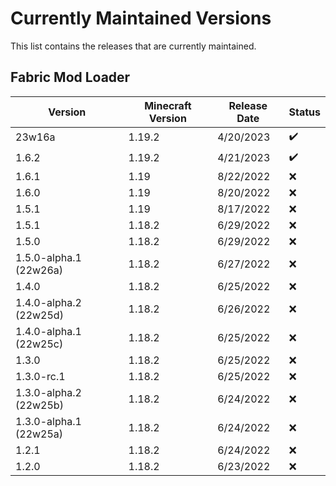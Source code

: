# Currently Maintained Versions

This list contains the releases that are currently maintained.

## Fabric Mod Loader

<table>
<thead>
<tr>
<th>Version</th>
<th>Minecraft Version</th>
<th>Release Date</th>
<th>Status</th>
</tr>
</thead>
<tbody>
<tr>
<td>23w16a</td>
<td>1.19.2</td>
<td>4/20/2023</td>
<td>✔️</td>
</tr>
<tr>
<td>1.6.2</td>
<td>1.19.2</td>
<td>4/21/2023</td>
<td>✔️</td>
</tr>
<tr>
<td>1.6.1</td>
<td>1.19</td>
<td>8/22/2022</td>
<td>❌️</td>
</tr>
<tr>
<td>1.6.0</td>
<td>1.19</td>
<td>8/20/2022</td>
<td>❌️</td>
</tr>
<tr>
<td>1.5.1</td>
<td>1.19</td>
<td>8/17/2022</td>
<td>❌️</td>
</tr>
<tr>
<td>1.5.1</td>
<td>1.18.2</td>
<td>6/29/2022</td>
<td>❌</td>
</tr>
<tr>
<td>1.5.0</td>
<td>1.18.2</td>
<td>6/29/2022</td>
<td>❌</td>
</tr>
<tr>
<td>1.5.0-alpha.1 (22w26a)</td>
<td>1.18.2</td>
<td>6/27/2022</td>
<td>❌</td>
</tr>
<tr>
<td>1.4.0</td>
<td>1.18.2</td>
<td>6/25/2022</td>
<td>❌</td>
</tr>
<tr>
<td>1.4.0-alpha.2 (22w25d)</td>
<td>1.18.2</td>
<td>6/26/2022</td>
<td>❌</td>
</tr>
<tr>
<td>1.4.0-alpha.1 (22w25c)</td>
<td>1.18.2</td>
<td>6/25/2022</td>
<td>❌</td>
</tr>
<tr>
<td>1.3.0</td>
<td>1.18.2</td>
<td>6/25/2022</td>
<td>❌</td>
</tr>
<tr>
<td>1.3.0-rc.1</td>
<td>1.18.2</td>
<td>6/25/2022</td>
<td>❌</td>
</tr>
<tr>
<td>1.3.0-alpha.2 (22w25b)</td>
<td>1.18.2</td>
<td>6/24/2022</td>
<td>❌</td>
</tr>
<tr>
<td>1.3.0-alpha.1 (22w25a)</td>
<td>1.18.2</td>
<td>6/24/2022</td>
<td>❌</td>
</tr>
<tr>
<td>1.2.1</td>
<td>1.18.2</td>
<td>6/24/2022</td>
<td>❌</td>
</tr>
<tr>
<td>1.2.0</td>
<td>1.18.2</td>
<td>6/23/2022</td>
<td>❌</td>
</tr>
</tbody>
</table>
